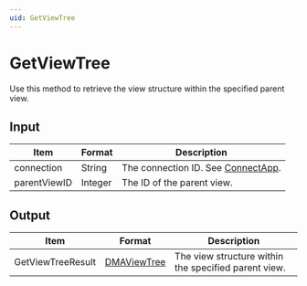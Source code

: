 ```yaml
---
uid: GetViewTree
---
```


# GetViewTree

Use this method to retrieve the view structure within the specified parent view.

## Input

| Item         | Format  | Description                                           |
|--------------|---------|-------------------------------------------------------|
| connection   | String  | The connection ID. See [ConnectApp](xref:ConnectApp). |
| parentViewID | Integer | The ID of the parent view.                            |

## Output

| Item              | Format                          | Description                                          |
|-------------------|---------------------------------|------------------------------------------------------|
| GetViewTreeResult | [DMAViewTree](xref:DMAViewTree) | The view structure within the specified parent view. |
